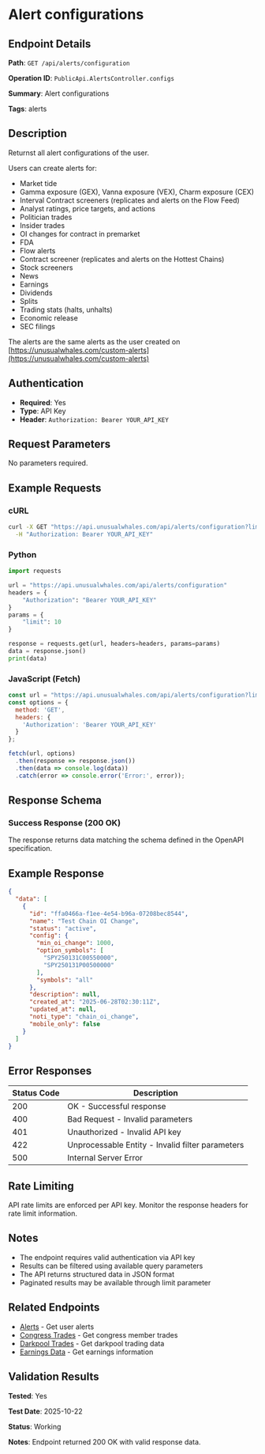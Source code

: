 # Alert configurations

## Endpoint Details

**Path**: `GET /api/alerts/configuration`

**Operation ID**: `PublicApi.AlertsController.configs`

**Summary**: Alert configurations

**Tags**: alerts

## Description

Returnst all alert configurations of the user.

Users can create alerts for:
- Market tide
- Gamma exposure (GEX), Vanna exposure (VEX), Charm exposure (CEX)
- Interval Contract screeners (replicates and alerts on the Flow Feed)
- Analyst ratings, price targets, and actions
- Politician trades
- Insider trades
- OI changes for contract in premarket
- FDA
- Flow alerts
- Contract screener (replicates and alerts on the Hottest Chains)
- Stock screeners
- News
- Earnings
- Dividends
- Splits
- Trading stats (halts, unhalts)
- Economic release
- SEC filings

The alerts are the same alerts as the user created on [https://unusualwhales.com/custom-alerts](https://unusualwhales.com/custom-alerts)


## Authentication

- **Required**: Yes
- **Type**: API Key
- **Header**: `Authorization: Bearer YOUR_API_KEY`

## Request Parameters

No parameters required.

## Example Requests

### cURL

```bash
curl -X GET "https://api.unusualwhales.com/api/alerts/configuration?limit=10" \
  -H "Authorization: Bearer YOUR_API_KEY"
```

### Python

```python
import requests

url = "https://api.unusualwhales.com/api/alerts/configuration"
headers = {
    "Authorization": "Bearer YOUR_API_KEY"
}
params = {
    "limit": 10
}

response = requests.get(url, headers=headers, params=params)
data = response.json()
print(data)
```

### JavaScript (Fetch)

```javascript
const url = "https://api.unusualwhales.com/api/alerts/configuration?limit=10";
const options = {
  method: 'GET',
  headers: {
    'Authorization': 'Bearer YOUR_API_KEY'
  }
};

fetch(url, options)
  .then(response => response.json())
  .then(data => console.log(data))
  .catch(error => console.error('Error:', error));
```

## Response Schema

### Success Response (200 OK)

The response returns data matching the schema defined in the OpenAPI specification.

## Example Response

```json
{
  "data": [
    {
      "id": "ffa0466a-f1ee-4e54-b96a-07208bec8544",
      "name": "Test Chain OI Change",
      "status": "active",
      "config": {
        "min_oi_change": 1000,
        "option_symbols": [
          "SPY250131C00550000",
          "SPY250131P00500000"
        ],
        "symbols": "all"
      },
      "description": null,
      "created_at": "2025-06-28T02:30:11Z",
      "updated_at": null,
      "noti_type": "chain_oi_change",
      "mobile_only": false
    }
  ]
}
```

## Error Responses

| Status Code | Description |
|-------------|-------------|
| 200 | OK - Successful response |
| 400 | Bad Request - Invalid parameters |
| 401 | Unauthorized - Invalid API key |
| 422 | Unprocessable Entity - Invalid filter parameters |
| 500 | Internal Server Error |

## Rate Limiting

API rate limits are enforced per API key. Monitor the response headers for rate limit information.

## Notes

- The endpoint requires valid authentication via API key
- Results can be filtered using available query parameters
- The API returns structured data in JSON format
- Paginated results may be available through limit parameter

## Related Endpoints

- [Alerts](/api/alerts) - Get user alerts
- [Congress Trades](/api/congress/recent-trades) - Get congress member trades
- [Darkpool Trades](/api/darkpool/recent) - Get darkpool trading data
- [Earnings Data](/api/earnings) - Get earnings information

## Validation Results

**Tested**: Yes

**Test Date**: 2025-10-22

**Status**: Working

**Notes**: Endpoint returned 200 OK with valid response data.
